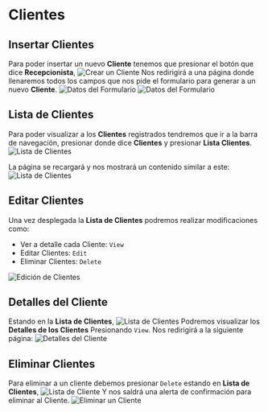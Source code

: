 # Clientes #

## Insertar Clientes ##
Para poder insertar un nuevo **Cliente** tenemos que presionar el botón que dice
**Recepcionista**, ![ Crear un Cliente ](1.png) Nos redirigirá a una página
donde llenaremos todos los campos que nos pide el formulario para generar a un
nuevo **Cliente**. ![ Datos del Formulario ](3.png) ![ Datos del Formulario ](4.png)

## Lista de Clientes ##
Para poder visualizar a los **Clientes** registrados tendremos que
ir a la barra de navegación, presionar donde dice **Clientes** y presionar
**Lista Clientes**. ![ Lista de Clientes ](ver-Clientes.png)

La página se recargará y nos mostrará un contenido similar a este:
![ Lista de Clientes ](Crud-Clientes.png)

## Editar Clientes ##

Una vez desplegada la **Lista de Clientes** podremos realizar modificaciones
como:

  * Ver a detalle cada Cliente: `View`
  * Editar Clientes: `Edit`
  * Eliminar Clientes: `Delete`

![ Edición de Clientes ](Crud-Clientes.png)

## Detalles del Cliente ##

Estando en la **Lista de Clientes**, ![ Lista de Clientes ](Crud-Clientes.png)
Podremos visualizar los **Detalles de los Clientes** Presionando `View`.
Nos redirigirá a la siguiente página:
![ Detalles del Cliente ](View-Cliente.png)

## Eliminar Clientes ##

Para eliminar a un cliente debemos presionar `Delete` estando en **Lista de Clientes**,
![ Lista de Cliente ](Crud-Clientes.png) Y nos saldrá una alerta de confirmación
para eliminar al Cliente. ![ Eliminar un Cliente ](Eliminar-Cliente.png)
